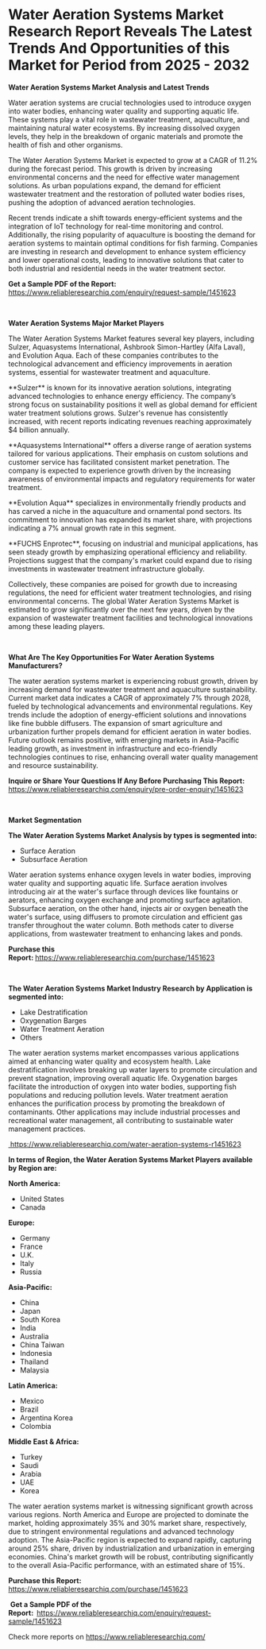 <p><h1>Water Aeration Systems Market Research Report Reveals The Latest Trends And Opportunities of this Market for Period from 2025 - 2032</h1></p><p><strong>Water Aeration Systems Market Analysis and Latest Trends</strong></p>
<p><p>Water aeration systems are crucial technologies used to introduce oxygen into water bodies, enhancing water quality and supporting aquatic life. These systems play a vital role in wastewater treatment, aquaculture, and maintaining natural water ecosystems. By increasing dissolved oxygen levels, they help in the breakdown of organic materials and promote the health of fish and other organisms.</p><p>The Water Aeration Systems Market is expected to grow at a CAGR of 11.2% during the forecast period. This growth is driven by increasing environmental concerns and the need for effective water management solutions. As urban populations expand, the demand for efficient wastewater treatment and the restoration of polluted water bodies rises, pushing the adoption of advanced aeration technologies.</p><p>Recent trends indicate a shift towards energy-efficient systems and the integration of IoT technology for real-time monitoring and control. Additionally, the rising popularity of aquaculture is boosting the demand for aeration systems to maintain optimal conditions for fish farming. Companies are investing in research and development to enhance system efficiency and lower operational costs, leading to innovative solutions that cater to both industrial and residential needs in the water treatment sector.</p></p>
<p><strong>Get a Sample PDF of the Report:&nbsp;</strong> <a href="https://www.reliableresearchiq.com/enquiry/request-sample/1451623?utm_campaign=2207&utm_medium=2&utm_source=Github&utm_content=ia&utm_term=18022025&utm_id=water-aeration-systems">https://www.reliableresearchiq.com/enquiry/request-sample/1451623</a></p>
<p>&nbsp;</p>
<p><strong>Water Aeration Systems Major Market Players</strong></p>
<p><p>The Water Aeration Systems Market features several key players, including Sulzer, Aquasystems International, Ashbrook Simon-Hartley (Alfa Laval), and Evolution Aqua. Each of these companies contributes to the technological advancement and efficiency improvements in aeration systems, essential for wastewater treatment and aquaculture.</p><p>**Sulzer** is known for its innovative aeration solutions, integrating advanced technologies to enhance energy efficiency. The company’s strong focus on sustainability positions it well as global demand for efficient water treatment solutions grows. Sulzer's revenue has consistently increased, with recent reports indicating revenues reaching approximately $4 billion annually.</p><p>**Aquasystems International** offers a diverse range of aeration systems tailored for various applications. Their emphasis on custom solutions and customer service has facilitated consistent market penetration. The company is expected to experience growth driven by the increasing awareness of environmental impacts and regulatory requirements for water treatment.</p><p>**Evolution Aqua** specializes in environmentally friendly products and has carved a niche in the aquaculture and ornamental pond sectors. Its commitment to innovation has expanded its market share, with projections indicating a 7% annual growth rate in this segment.</p><p>**FUCHS Enprotec**, focusing on industrial and municipal applications, has seen steady growth by emphasizing operational efficiency and reliability. Projections suggest that the company's market could expand due to rising investments in wastewater treatment infrastructure globally.</p><p>Collectively, these companies are poised for growth due to increasing regulations, the need for efficient water treatment technologies, and rising environmental concerns. The global Water Aeration Systems Market is estimated to grow significantly over the next few years, driven by the expansion of wastewater treatment facilities and technological innovations among these leading players.</p></p>
<p>&nbsp;</p>
<p><strong>What Are The Key Opportunities For Water Aeration Systems Manufacturers?</strong></p>
<p><p>The water aeration systems market is experiencing robust growth, driven by increasing demand for wastewater treatment and aquaculture sustainability. Current market data indicates a CAGR of approximately 7% through 2028, fueled by technological advancements and environmental regulations. Key trends include the adoption of energy-efficient solutions and innovations like fine bubble diffusers. The expansion of smart agriculture and urbanization further propels demand for efficient aeration in water bodies. Future outlook remains positive, with emerging markets in Asia-Pacific leading growth, as investment in infrastructure and eco-friendly technologies continues to rise, enhancing overall water quality management and resource sustainability.</p></p>
<p><strong>Inquire or Share Your Questions If Any Before Purchasing This Report:</strong> <a href="https://www.reliableresearchiq.com/enquiry/pre-order-enquiry/1451623?utm_campaign=2207&utm_medium=2&utm_source=Github&utm_content=ia&utm_term=18022025&utm_id=water-aeration-systems">https://www.reliableresearchiq.com/enquiry/pre-order-enquiry/1451623</a></p>
<p>&nbsp;</p>
<p><strong>Market Segmentation</strong></p>
<p><strong>The Water Aeration Systems Market Analysis by types is segmented into:</strong></p>
<p><ul><li>Surface Aeration</li><li>Subsurface Aeration</li></ul></p>
<p><p>Water aeration systems enhance oxygen levels in water bodies, improving water quality and supporting aquatic life. Surface aeration involves introducing air at the water's surface through devices like fountains or aerators, enhancing oxygen exchange and promoting surface agitation. Subsurface aeration, on the other hand, injects air or oxygen beneath the water's surface, using diffusers to promote circulation and efficient gas transfer throughout the water column. Both methods cater to diverse applications, from wastewater treatment to enhancing lakes and ponds.</p></p>
<p><strong>Purchase this Report:&nbsp;</strong><a href="https://www.reliableresearchiq.com/purchase/1451623?utm_campaign=2207&utm_medium=2&utm_source=Github&utm_content=ia&utm_term=18022025&utm_id=water-aeration-systems">https://www.reliableresearchiq.com/purchase/1451623</a></p>
<p>&nbsp;</p>
<p><strong>The Water Aeration Systems Market Industry Research by Application is segmented into:</strong></p>
<p><ul><li>Lake Destratification</li><li>Oxygenation Barges</li><li>Water Treatment Aeration</li><li>Others</li></ul></p>
<p><p>The water aeration systems market encompasses various applications aimed at enhancing water quality and ecosystem health. Lake destratification involves breaking up water layers to promote circulation and prevent stagnation, improving overall aquatic life. Oxygenation barges facilitate the introduction of oxygen into water bodies, supporting fish populations and reducing pollution levels. Water treatment aeration enhances the purification process by promoting the breakdown of contaminants. Other applications may include industrial processes and recreational water management, all contributing to sustainable water management practices.</p></p>
<p><a href="https://www.reliableresearchiq.com/water-aeration-systems-r1451623?utm_campaign=2207&utm_medium=2&utm_source=Github&utm_content=ia&utm_term=18022025&utm_id=water-aeration-systems">&nbsp;https://www.reliableresearchiq.com/water-aeration-systems-r1451623</a></p>
<p><strong>In terms of Region, the Water Aeration Systems Market Players available by Region are:</strong></p>
<p>
    <p> <strong> North America: </strong>
        <ul>
            <li>United States</li>
            <li>Canada</li>
        </ul>
        </p> 
    <p> <strong> Europe: </strong>
        <ul>
            <li>Germany</li>
            <li>France</li>
            <li>U.K.</li>
            <li>Italy</li>
            <li>Russia</li>
        </ul>
        </p> 
    <p> <strong> Asia-Pacific: </strong>
        <ul>
            <li>China</li>
            <li>Japan</li>
            <li>South Korea</li>
            <li>India</li>
            <li>Australia</li>
            <li>China Taiwan</li>
            <li>Indonesia</li>
            <li>Thailand</li>
            <li>Malaysia</li>
        </ul>
        </p> 
    <p> <strong> Latin America: </strong>
        <ul>
            <li>Mexico</li>
            <li>Brazil</li>
            <li>Argentina Korea</li>
            <li>Colombia</li>
        </ul>
        </p> 
    <p> <strong> Middle East & Africa: </strong>
        <ul>
            <li>Turkey</li>
            <li>Saudi</li>
            <li>Arabia</li>
            <li>UAE</li>
            <li>Korea</li>
        </ul>
    </p>
    </p>
<p><p>The water aeration systems market is witnessing significant growth across various regions. North America and Europe are projected to dominate the market, holding approximately 35% and 30% market share, respectively, due to stringent environmental regulations and advanced technology adoption. The Asia-Pacific region is expected to expand rapidly, capturing around 25% share, driven by industrialization and urbanization in emerging economies. China's market growth will be robust, contributing significantly to the overall Asia-Pacific performance, with an estimated share of 15%.</p></p>
<p><strong>Purchase this Report: </strong><a href="https://www.reliableresearchiq.com/purchase/1451623?utm_campaign=2207&utm_medium=2&utm_source=Github&utm_content=ia&utm_term=18022025&utm_id=water-aeration-systems">https://www.reliableresearchiq.com/purchase/1451623</a></p>
<p>&nbsp;<strong>Get a Sample PDF of the Report:&nbsp;&nbsp;</strong><a href="https://www.reliableresearchiq.com/enquiry/request-sample/1451623?utm_campaign=2207&utm_medium=2&utm_source=Github&utm_content=ia&utm_term=18022025&utm_id=water-aeration-systems">https://www.reliableresearchiq.com/enquiry/request-sample/1451623</a></p>
<p><strong></strong></p>
<p>Check more reports on <a href="https://www.reliableresearchiq.com/?utm_campaign=2207&utm_medium=2&utm_source=Github&utm_content=ia&utm_term=18022025&utm_id=water-aeration-systems">https://www.reliableresearchiq.com/</a></p>